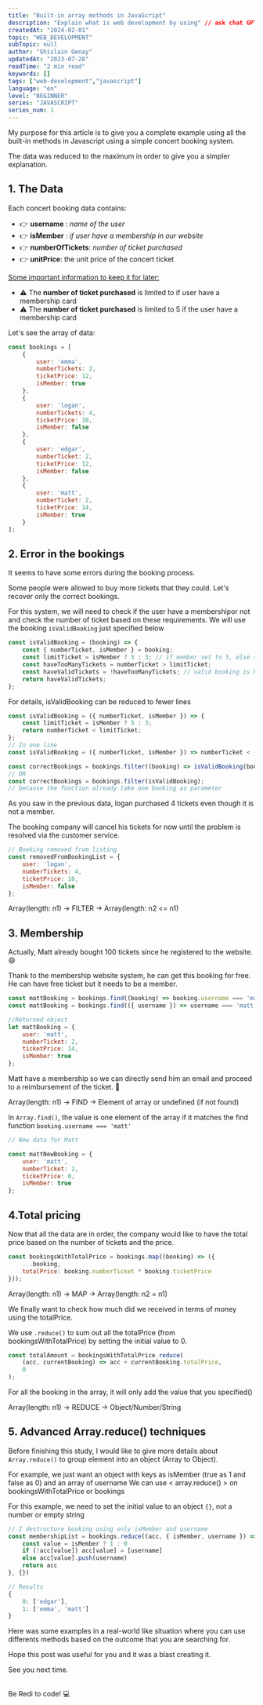 ```yaml
---
title: "Built-in array methods in JavaScript"
description: "Explain what is web development by using" // ask chat GPT
createdAt: "2024-02-01"
topic: "WEB_DEVELOPMENT"
subTopic: null
author: "Ghislain Genay"
updatedAt: "2023-07-28"
readTime: "2 min read"
keywords: []
tags: ["web-development","javascript"]
language: "en"
level: "BEGINNER"
series: "JAVASCRIPT"
series_num: 1
---
```


My purpose for this article is to give you a complete example using all the built-in methods in Javascript using a simple concert booking system.

<div class='md-alert'>The data was reduced to the maximum in order to give you a simpler explanation.</div>

## 1. The Data

Each concert booking data contains:

<ul>
<li>👉 <b>username</b> : <em>name of the user</em></li>
<li>👉 <b>isMember</b> : <em>if user have a membership in our website</em></li>
<li>👉 <b>numberOfTickets</b>: <em>number of ticket purchased</li></em>
<li>👉 <b>unitPrice</b>: <em></em>the unit price of the concert ticket</em></li>
</ul>

<u>Some important information to keep it for later:</u>

<ul>
<li>⚠ The <b>number of ticket purchased</b> is limited to if user have a membership card</li>
<li>⚠ The <b>number of ticket purchased</b> is limited to 5 if the user have a membership card</li>
</ul>

Let's see the array of data:

```js
const bookings = [
	{
		user: 'emma',
		numberTickets: 2,
		ticketPrice: 12,
		isMember: true
	},
	{
		user: 'logan',
		numberTickets: 4,
		ticketPrice: 10,
		isMember: false
	},
	{
		user: 'edgar',
		numberTicket: 2,
		ticketPrice: 12,
		isMember: false
	},
	{
		user: 'matt',
		numberTicket: 2,
		ticketPrice: 14,
		isMember: true
	}
];
```

## 2. Error in the bookings

It seems to have some errors during the booking process.

Some people were allowed to buy more tickets that they could. Let's recover only the correct bookings.

For this system, we will need to check if the user have a membershipor not and check the number of ticket based on these requirements.
We will use the booking <code style='color: var(--bg-clr); background-color: var(--text-clr);'>isValidBooking</code> just specified below

```js
const isValidBooking = (booking) => {
	const { numberTicket, isMember } = booking;
	const limitTicket = isMember ? 5 : 3; // if member set to 5, else set 3
	const haveTooManyTickets = numberTicket > limitTicket;
	const haveValidTickets = !haveTooManyTickets; // valid booking is having the opposite of having too many tickets
	return haveValidTickets;
};
```

For details, isValidBooking can be reduced to fewer lines

```js
const isValidBooking = ({ numberTicket, isMember }) => {
	const limitTicket = isMember ? 5 : 3;
	return numberTicket < limitTicket;
};
// In one line
const isValidBooking = ({ numberTicket, isMember }) => numberTicket < (isMember ? 5 : 3);
```

```js
const correctBookings = bookings.filter((booking) => isValidBooking(booking));
// OR
const correctBookings = bookings.filter(isValidBooking);
// because the function already take one booking as parameter
```

As you saw in the previous data, logan purchased 4 tickets even though it is not a member.

The booking company will cancel his tickets for now until the problem is resolved via the customer service.

```js
// Booking removed from listing
const removedFromBookingList = {
	user: 'logan',
	numberTickets: 4,
	ticketPrice: 10,
	isMember: false
};
```

<span class='md-callout'>Array(length: n1) -> FILTER -> Array(length: n2 <= n1)</span>

## 3. Membership

Actually, Matt already bought 100 tickets since he registered to the website. 😄

Thank to the membership website system, he can get this booking for free.
He can have free ticket but it needs to be a member.</p>

```js
const mattBooking = bookings.find((booking) => booking.username === 'matt');
const mattBooking = bookings.find(({ username }) => username === 'matt');

//Returned object
let mattBooking = {
	user: 'matt',
	numberTicket: 2,
	ticketPrice: 14,
	isMember: true
};
```

Matt have a membership so we can directly send him an email and proceed to a reimbursement of the ticket. 💸

<span class='md-callout'>Array(length: n1) -> FIND -> Element of array or undefined (if not found)</p>

In <code class='md-code'>Array.find()</code>, the value is one element of the array if it matches the find function <code class='md-code'>booking.username === 'matt'</code>

```js
// New data for Matt

const mattNewBooking = {
	user: 'matt',
	numberTicket: 2,
	ticketPrice: 0,
	isMember: true
};
```

## 4.Total pricing

Now that all the data are in order, the company would like to have the total price based on the number of tickets and the price.

```js
const bookingsWithTotalPrice = bookings.map((booking) => ({
	...booking,
	totalPrice: booking.numberTicket * booking.ticketPrice
}));
```

<span class='md-callout callout-orange'>Array(length: n1) -> MAP -> Array(length: n2 = n1)</span>

We finally want to check how much did we received in terms of money using the totalPrice.

We use <code class='md-code'>.reduce()</code> to sum out all the totalPrice (from bookingsWithTotalPrice) by setting the initial value to 0.

```js
const totalAmount = bookingsWithTotalPrice.reduce(
	(acc, currentBooking) => acc + currentBooking.totalPrice,
	0
);
```

For all the booking in the array, it will only add the value that you specified()

<span class='md-callout'>Array(length: n1) -> REDUCE -> Object/Number/String</span>

## 5. Advanced Array.reduce() techniques

Before finishing this study, I would like to give more details about <code class='md-code'>Array.reduce()</code> to group element into an object (Array to Object).

For example, we just want an object with keys as isMember (true as 1 and false as 0) and an array of username
We can use < array.reduce() > on bookingsWithTotalPrice or bookings

For this example, we need to set the initial value to an object <code class='md-code'>{}</code>, not a number or empty string

```js
// I destructure booking using only isMember and username
const membershipList = bookings.reduce((acc, { isMember, username }) => {
	const value = isMember ? 1 : 0
	if (!acc[value]) acc[value] = [username]
	else acc[value].push(username)
	return acc
}, {})

// Results
{
	0: ['edgar'],
	1: ['emma', 'matt']
}
```

Here was some examples in a real-world like situation where you can use differents methods based on the outcome that you are searching for.

Hope this post was useful for you and it was a blast creating it.

See you next time.
<br />

<br/>
<span class='md-callout'>Be Redi to code! 💻</span>
